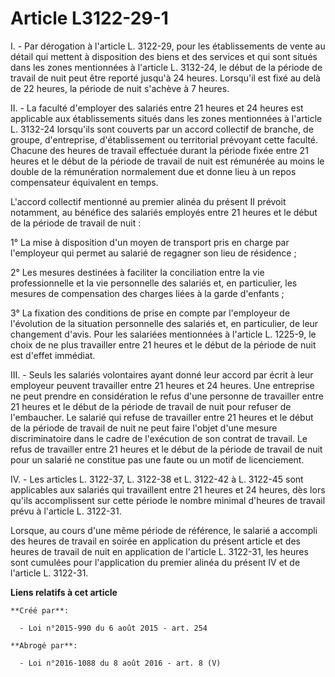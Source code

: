 # Article L3122-29-1

I. - Par dérogation à l'article L. 3122-29, pour les établissements de vente au détail qui mettent à disposition des biens et
des services et qui sont situés dans les zones mentionnées à l'article L. 3132-24, le début de la période de travail de nuit
peut être reporté jusqu'à 24 heures. Lorsqu'il est fixé au delà de 22 heures, la période de nuit s'achève à 7 heures.

II. - La faculté d'employer des salariés entre 21 heures et 24 heures est applicable aux établissements situés dans les zones
mentionnées à l'article L. 3132-24 lorsqu'ils sont couverts par un accord collectif de branche, de groupe, d'entreprise,
d'établissement ou territorial prévoyant cette faculté. Chacune des heures de travail effectuée durant la période fixée entre
21 heures et le début de la période de travail de nuit est rémunérée au moins le double de la rémunération normalement due et
donne lieu à un repos compensateur équivalent en temps.

L'accord collectif mentionné au premier alinéa du présent II prévoit notamment, au bénéfice des salariés employés entre 21
heures et le début de la période de travail de nuit :

1° La mise à disposition d'un moyen de transport pris en charge par l'employeur qui permet au salarié de regagner son lieu de
résidence ;

2° Les mesures destinées à faciliter la conciliation entre la vie professionnelle et la vie personnelle des salariés et, en
particulier, les mesures de compensation des charges liées à la garde d'enfants ;

3° La fixation des conditions de prise en compte par l'employeur de l'évolution de la situation personnelle des salariés et,
en particulier, de leur changement d'avis. Pour les salariées mentionnées à l'article L. 1225-9, le choix de ne plus
travailler entre 21 heures et le début de la période de nuit est d'effet immédiat.

III. - Seuls les salariés volontaires ayant donné leur accord par écrit à leur employeur peuvent travailler entre 21 heures
et 24 heures. Une entreprise ne peut prendre en considération le refus d'une personne de travailler entre 21 heures et le
début de la période de travail de nuit pour refuser de l'embaucher. Le salarié qui refuse de travailler entre 21 heures et le
début de la période de travail de nuit ne peut faire l'objet d'une mesure discriminatoire dans le cadre de l'exécution de son
contrat de travail. Le refus de travailler entre 21 heures et le début de la période de travail de nuit pour un salarié ne
constitue pas une faute ou un motif de licenciement.

IV. - Les articles L. 3122-37, L. 3122-38 et L. 3122-42 à L. 3122-45 sont applicables aux salariés qui travaillent entre 21
heures et 24 heures, dès lors qu'ils accomplissent sur cette période le nombre minimal d'heures de travail prévu à l'article
L. 3122-31.

Lorsque, au cours d'une même période de référence, le salarié a accompli des heures de travail en soirée en application du
présent article et des heures de travail de nuit en application de l'article L. 3122-31, les heures sont cumulées pour
l'application du premier alinéa du présent IV et de l'article L. 3122-31.

**Liens relatifs à cet article**

	**Créé par**:

	  - Loi n°2015-990 du 6 août 2015 - art. 254

	**Abrogé par**:

	  - Loi n°2016-1088 du 8 août 2016 - art. 8 (V)
